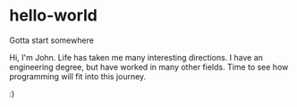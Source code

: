 # hello-world
Gotta start somewhere

Hi, I'm John.  Life has taken me many interesting directions.  I have an engineering degree, but have worked in many other fields.  Time to see how programming will fit into this journey.

:)
